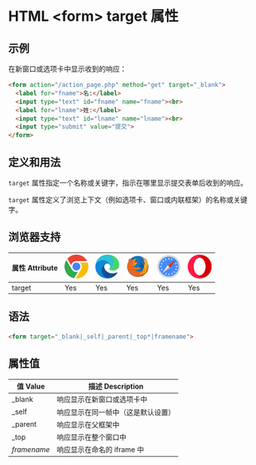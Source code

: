 HTML \<form> target 属性
===

## 示例

在新窗口或选项卡中显示收到的响应：

```html idoc:preview:iframe
<form action="/action_page.php" method="get" target="_blank">
  <label for="fname">名:</label>
  <input type="text" id="fname" name="fname"><br>
  <label for="lname">姓:</label>
  <input type="text" id="lname" name="lname"><br>
  <input type="submit" value="提交">
</form>
```

## 定义和用法

`target` 属性指定一个名称或关键字，指示在哪里显示提交表单后收到的响应。

`target` 属性定义了浏览上下文（例如选项卡、窗口或内联框架）的名称或关键字。

## 浏览器支持

| 属性 Attribute | ![chrome][1] | ![edge][2] | ![firefox][3] | ![safari][4] | ![opera][5] |
| ------- | --- | --- | --- | --- | --- |
| target    | Yes | Yes | Yes | Yes | Yes |
<!--rehype:style=width: 100%; display: inline-table;-->

## 语法

```html
<form target="_blank|_self|_parent|_top*|framename">
```

## 属性值

| 值 Value | 描述 Description |
| ----- | ----- |
| \_blank     | 响应显示在新窗口或选项卡中 |
| \_self      | 响应显示在同一帧中（这是默认设置） |
| \_parent    | 响应显示在父框架中 |
| \_top       | 响应显示在整个窗口中 |
| *framename* | 响应显示在命名的 iframe 中 |
<!--rehype:style=width: 100%; display: inline-table;-->

[1]: ../assets/chrome.svg
[2]: ../assets/edge.svg
[3]: ../assets/firefox.svg
[4]: ../assets/safari.svg
[5]: ../assets/opera.svg
